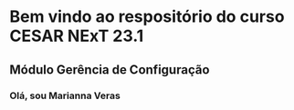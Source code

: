 # Bem vindo ao respositório do curso CESAR NExT 23.1
## Módulo Gerência de Configuração 

### Olá, sou Marianna Veras
